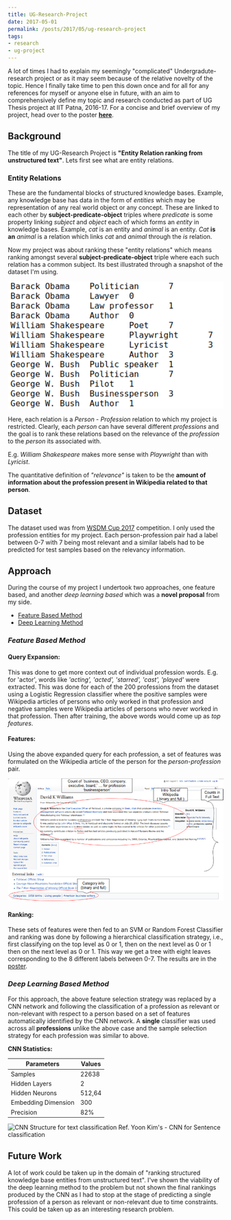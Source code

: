 ```yaml
---
title: UG-Research-Project
date: 2017-05-01
permalink: /posts/2017/05/ug-research-project
tags:
- research
- ug-project
---
```

A lot of times I had to explain my seemingly "complicated" Undergradute-research project
or as it may seem because of the relative novelty of the topic. Hence I finally
take time to pen this down once and for all for any references for myself or
anyone else in future, with an aim to comprehensively define my topic and research conducted
as part of UG Thesis project at IIT Patna, 2016-17.
 For a concise and brief
overview of my project, head over to the poster
__[here](/resources/ug_thesis_poster.pdf)__.

## Background

The title of my UG-Research Project is __"Entity Relation ranking from
unstructured text"__. Lets first see what are entity relations.

### Entity Relations

These are the fundamental blocks of structured knowledge bases. Example, any
knowledge base has data in the form of _entities_ which may be representation of any real world object or any concept.
These are linked to each other by **subject-predicate-object** triples
where _predicate_ is some property linking _subject_ and _object_ each of which
forms an _entity_ in knowledge bases.
Example, _cat_ is an entity and _animal_ is an entity. _Cat_ __is an__ _animal_
is a relation which links _cat_ and _animal_ through the _is_ relation.

Now my project was about ranking these "entity relations" which means ranking
amongst several __subject-predicate-object__ triple where each such relation has
a common subject. Its best illustrated through a snapshot of the dataset I'm using.

<img src="/images/profession_train.png" width="700px" title="Train file snapshot">

Here, each relation is a _Person_ - _Profession_ relation to which my project is
restricted. Clearly, each _person_ can have several different _professions_ and
the goal is to rank these relations based on the relevance of the _profession_
to the _person_ its associated with. 

E.g. _William Shakespeare_ makes more sense with _Playwright_ than with
_Lyricist_.

The quantitative definition of _"relevance"_ is taken to be the __amount of
information about the profession present in Wikipedia related to that person__.

## Dataset

The dataset used was from [WSDM Cup 2017](https://wsdm-cup-2017.org/triple-scoring.html) competition. I only used the profession entities for my project.
Each person-profession pair had a label between 0-7 with 7 being most relevant
and a similar labels had to be predicted for test samples based on the relevancy
information.

## Approach

During the course of my project I undertook two approaches, one feature based,
and another _deep learning based_ which was a __novel proposal__ from my side.

* [Feature Based Method](#Feature-Based-Method)
* [Deep Learning Method](#Deep-Learning-Based-Method)

### _Feature Based Method_

#### __Query Expansion__:

This was done to get more context out of individual profession words. E.g. for
'actor', words like _'acting', 'acted', 'starred', 'cast', 'played'_ were
extracted. This was done for each of the 200 professions from the dataset using
a Logistic Regression classifier where the positive samples were Wikipedia
articles of persons who only worked in that profession and negative samples were
Wikipedia articles of persons who never worked in that profession. Then after
training, the above words would come up as _top features_.

#### __Features__:

Using the above expanded query for each profession, a set of features was
formulated on the Wikipedia article of the person for the _person-profession_
pair.

![](/images/wiki_features.png "Features on Wikipedia Article")

#### __Ranking__:

These sets of features were then fed to an SVM or Random Forest Classifier and
ranking was done by following a hierarchical classification strategy, i.e.,
first classifying on the top level as 0 or 1, then on the next level as 0 or 1
then on the next level as 0 or 1. This way we get a tree with eight leaves
corresponding to the 8 different labels between 0-7. The results are in the
[poster](/resources/ug_thesis_poster.pdf).

### _Deep Learning Based Method_

For this approach, the above feature selection strategy was replaced by a CNN
network and following the classification of a profession as relevant or non-relevant with respect to a person
based on a set of features automatically identified by the CNN network. A
__single__ classifier was used across all __professions__ unlike the above case
and the sample selection strategy for each profession was similar to above.

__CNN Statistics:__

|Parameters|Values|
|----------|------|
|Samples|22638|
|Hidden Layers|2|
|Hidden Neurons|512,64|
|Embedding Dimension|300|
|Precision|82%|

![](/images/cnn_btp.png "CNN Structure for text classification Ref. Yoon Kim's -
CNN for Sentence classification")

## Future Work

A lot of work could be taken up in the domain of "ranking structured knowledge
base entities from unstructured text". I've shown the viability of the deep
learning method to the problem but not shown the final rankings produced by the
CNN as I had to stop at the stage of predicting a single profession of a person
as relevant or non-relevant due to time constraints. This could be taken up as
an interesting research problem.
